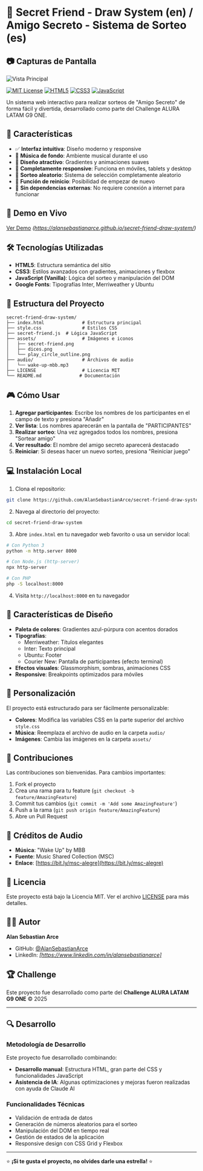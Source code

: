 # 🎁 Secret Friend - Draw System (en) / Amigo Secreto - Sistema de Sorteo (es)

## 📷 Capturas de Pantalla

![Vista Principal](screenshots/secret-friend-screenshot.png)

[![MIT License](https://img.shields.io/badge/License-MIT-green.svg)](https://choosealicense.com/licenses/mit/)
[![HTML5](https://img.shields.io/badge/html5-%23E34F26.svg?style=flat&logo=html5&logoColor=white)](https://developer.mozilla.org/en-US/docs/Web/HTML)
[![CSS3](https://img.shields.io/badge/css3-%231572B6.svg?style=flat&logo=css3&logoColor=white)](https://developer.mozilla.org/en-US/docs/Web/CSS)
[![JavaScript](https://img.shields.io/badge/javascript-%23323330.svg?style=flat&logo=javascript&logoColor=%23F7DF1E)](https://developer.mozilla.org/en-US/docs/Web/JavaScript)

Un sistema web interactivo para realizar sorteos de "Amigo Secreto" de forma fácil y divertida, desarrollado como parte del Challenge ALURA LATAM G9 ONE.

## 🌟 Características

- ✅ **Interfaz intuitiva**: Diseño moderno y responsive
- 🎵 **Música de fondo**: Ambiente musical durante el uso
- 🎨 **Diseño atractivo**: Gradientes y animaciones suaves
- 📱 **Completamente responsive**: Funciona en móviles, tablets y desktop
- 🎲 **Sorteo aleatorio**: Sistema de selección completamente aleatorio
- 🔄 **Función de reinicio**: Posibilidad de empezar de nuevo
- 💾 **Sin dependencias externas**: No requiere conexión a internet para funcionar

## 🚀 Demo en Vivo

[Ver Demo](https://github.com/AlanSebastianArce/secret-friend-draw-system) _(https://alansebastianarce.github.io/secret-friend-draw-system/)_

## 🛠️ Tecnologías Utilizadas

- **HTML5**: Estructura semántica del sitio
- **CSS3**: Estilos avanzados con gradientes, animaciones y flexbox
- **JavaScript (Vanilla)**: Lógica del sorteo y manipulación del DOM
- **Google Fonts**: Tipografías Inter, Merriweather y Ubuntu

## 📁 Estructura del Proyecto

```
secret-friend-draw-system/
├── index.html              # Estructura principal
├── style.css               # Estilos CSS
├── secret-friend.js  # Lógica JavaScript
├── assets/                 # Imágenes e iconos
│   ├── secret-friend.png
│   ├── dices.png
│   └── play_circle_outline.png
├── audio/                  # Archivos de audio
│   └── wake-up-mbb.mp3
├── LICENSE                 # Licencia MIT
└── README.md              # Documentación
```

## 🎮 Cómo Usar

1. **Agregar participantes**: Escribe los nombres de los participantes en el campo de texto y presiona "Añadir"
2. **Ver lista**: Los nombres aparecerán en la pantalla de "PARTICIPANTES"
3. **Realizar sorteo**: Una vez agregados todos los nombres, presiona "Sortear amigo"
4. **Ver resultado**: El nombre del amigo secreto aparecerá destacado
5. **Reiniciar**: Si deseas hacer un nuevo sorteo, presiona "Reiniciar juego"

## 💻 Instalación Local

1. Clona el repositorio:
```bash
git clone https://github.com/AlanSebastianArce/secret-friend-draw-system.git
```

2. Navega al directorio del proyecto:
```bash
cd secret-friend-draw-system
```

3. Abre `index.html` en tu navegador web favorito o usa un servidor local:
```bash
# Con Python 3
python -m http.server 8000

# Con Node.js (http-server)
npx http-server

# Con PHP
php -S localhost:8000
```

4. Visita `http://localhost:8000` en tu navegador

## 🎨 Características de Diseño

- **Paleta de colores**: Gradientes azul-púrpura con acentos dorados
- **Tipografías**:
  - Merriweather: Títulos elegantes
  - Inter: Texto principal
  - Ubuntu: Footer
  - Courier New: Pantalla de participantes (efecto terminal)
- **Efectos visuales**: Glassmorphism, sombras, animaciones CSS
- **Responsive**: Breakpoints optimizados para móviles

## 🔧 Personalización

El proyecto está estructurado para ser fácilmente personalizable:

- **Colores**: Modifica las variables CSS en la parte superior del archivo `style.css`
- **Música**: Reemplaza el archivo de audio en la carpeta `audio/`
- **Imágenes**: Cambia las imágenes en la carpeta `assets/`

## 🤝 Contribuciones

Las contribuciones son bienvenidas. Para cambios importantes:

1. Fork el proyecto
2. Crea una rama para tu feature (`git checkout -b feature/AmazingFeature`)
3. Commit tus cambios (`git commit -m 'Add some AmazingFeature'`)
4. Push a la rama (`git push origin feature/AmazingFeature`)
5. Abre un Pull Request

## 🎵 Créditos de Audio

- **Música**: "Wake Up" by MBB
- **Fuente**: Music Shared Collection (MSC)
- **Enlace**: [https://bit.ly/msc-alegre](https://bit.ly/msc-alegre)

## 📝 Licencia

Este proyecto está bajo la Licencia MIT. Ver el archivo [LICENSE](LICENSE) para más detalles.

## 👨‍💻 Autor

**Alan Sebastian Arce**
- GitHub: [@AlanSebastianArce](https://github.com/AlanSebastianArce)
- LinkedIn: _[https://www.linkedin.com/in/alansebastianarce]_

## 🏆 Challenge

Este proyecto fue desarrollado como parte del **Challenge ALURA LATAM G9 ONE** © 2025

---

## 🔍 Desarrollo

### Metodología de Desarrollo
Este proyecto fue desarrollado combinando:
- **Desarrollo manual**: Estructura HTML, gran parte del CSS y funcionalidades JavaScript
- **Asistencia de IA**: Algunas optimizaciones y mejoras fueron realizadas con ayuda de Claude AI

### Funcionalidades Técnicas
- Validación de entrada de datos
- Generación de números aleatorios para el sorteo
- Manipulación del DOM en tiempo real
- Gestión de estados de la aplicación
- Responsive design con CSS Grid y Flexbox

---

⭐ **¡Si te gusta el proyecto, no olvides darle una estrella!** ⭐

